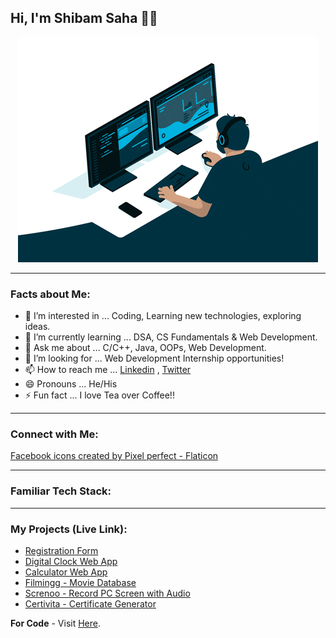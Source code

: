## Hi, I'm Shibam Saha 👋🏻

<div align="center">
  <img src="./coding.gif" width="480" height="360"/>
</div>

<hr>

### Facts about Me:
- 👀 I’m interested in ... Coding, Learning new technologies, exploring ideas.
- 🌱 I’m currently learning ... DSA, CS Fundamentals & Web Development.
- 💬 Ask me about ... C/C++, Java, OOPs, Web Development.
- 💞️ I’m looking for ... Web Development Internship opportunities!
- 📫 How to reach me ... [Linkedin](https://linkedin.com/in/s4shibam) , [Twitter](https://twitter.com/s4shibam)
- 😄 Pronouns ... He/His
- ⚡ Fun fact ... I love Tea over Coffee!!

<hr>

### Connect with Me:
<a href="https://www.flaticon.com/free-icons/facebook" title="facebook icons">Facebook icons created by Pixel perfect - Flaticon</a>
<hr>

### Familiar Tech Stack:

<hr>

### My Projects (Live Link):

- [Registration Form](https://s4shibam-registrationform.netlify.app)
- [Digital Clock Web App](https://s4shibam-digitalclock.netlify.app)
- [Calculator Web App](https://s4shibam-calculator.netlify.app)
- [Filmingg - Movie Database](https://s4shibam-filmingg.netlify.app)
- [Screnoo - Record PC Screen with Audio](https://s4shibam-screnoo.netlify.app)
- [Certivita - Certificate Generator](https://s4shibam-certivita.netlify.app)

**For Code** - Visit [Here](https://github.com/s4shibam/Developed-Projects/tree/main/Web%20Development).

<!---
s4shibam/s4shibam is a ✨ special ✨ repository because its `README.md` (this file) appears on your GitHub profile.
You can click the Preview link to take a look at your changes.
--->
